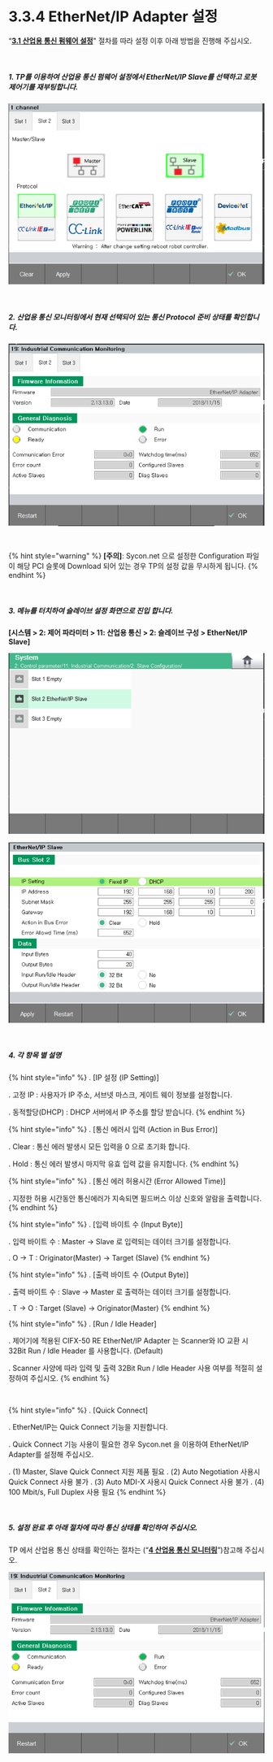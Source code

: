 ﻿# 3.3.4 EtherNet/IP Adapter 설정

“[**3.1 산업용 통신 펌웨어 설정**](../../3-settings-industrial-communication/3-1-Settings-firmware.md)" 절차를 따라 설정 이후 아래 방법을 진행해 주십시오.


<br>

##### 1. TP를 이용하여 산업용 통신 펌웨어 설정에서 EtherNet/IP Slave를 선택하고 로봇 제어기를 재부팅합니다.

![[그림 3.3.4-1 펌웨어 설정]](<../../_assets/3-Settings-Industrial-Communication/3.3-EtherNet-IP/4-Slave_setting/image_1.png>) 

<br>

##### 2. 산업용 통신 모니터링에서 현재 선택되어 있는 통신 Protocol 준비 상태를 확인합니다.

![[그림 3.3.4-2 산업용 통신 모니터링]](<../../_assets/3-Settings-Industrial-Communication/3.3-EtherNet-IP/4-Slave_setting/image_2.png>) 

<br>

{% hint style="warning" %}
**\[주의]**: Sycon.net 으로 설정한 Configuration 파일이 해당 PCI 슬롯에 Download 되어 있는 경우 TP의 설정 값을 무시하게 됩니다.
{% endhint %}

<br>

##### 3. 메뉴를 터치하여 슬레이브 설정 화면으로 진입 합니다. 
**\[시스템 > 2: 제어 파라미터 > 11: 산업용 통신 > 2: 슬레이브 구성 >  EtherNet/IP Slave]**

![[그림 3.3.4-3 슬레이브 설정]](<../../_assets/3-Settings-Industrial-Communication/3.3-EtherNet-IP/4-Slave_setting/image_3.png>) 

![[그림 3.3.4-4 슬레이브 설정]](<../../_assets/3-Settings-Industrial-Communication/3.3-EtherNet-IP/4-Slave_setting/image_4.png>) 

<br>

##### 4. 각 항목 별 설명

{% hint style="info" %}
\.      [IP 설정 (IP Setting)]

\.      고정 IP : 사용자가 IP 주소, 서브넷 마스크, 게이트 웨이 정보를 설정합니다.

\.      동적할당(DHCP) : DHCP 서버에서 IP 주소를 할당 받습니다.
{% endhint %}

{% hint style="info" %}
\.      [통신 에러시 입력 (Action in Bus Error)]

\.      Clear : 통신 에러 발생시 모든 입력을 0 으로 초기화 합니다.

\.      Hold : 통신 에러 발생시 마지막 유효 입력 값을 유지합니다.
{% endhint %}

{% hint style="info" %}
\.      [통신 에러 허용시간 (Error Allowed Time)]

\.      지정한 허용 시간동안 통신에러가 지속되면 필드버스 이상 신호와 알람을 출력합니다.
{% endhint %}

{% hint style="info" %}
\.      [입력 바이트 수 (Input Byte)]

\.      입력 바이트 수 : Master -> Slave 로 입력되는 데이터 크기를 설정합니다.

\.      O -> T : Originator(Master) -> Target (Slave)
{% endhint %}

{% hint style="info" %}
\.      [출력 바이트 수 (Output Byte)]

\.      출력 바이트 수 : Slave -> Master 로 출력하는 데이터 크기를 설정합니다.

\.      T -> O : Target (Slave) -> Originator(Master)
{% endhint %}

{% hint style="info" %}
\.      [Run / Idle Header]

\.      제어기에 적용된 CIFX-50 RE EtherNet/IP Adapter 는 Scanner와 IO 교환 시 32Bit Run / Idle Header 를 사용합니다. (Default)

\.      Scanner 사양에 따라 입력 및 출력 32Bit Run / Idle Header 사용 여부를 적절히 설정하여 주십시오.
{% endhint %}

<br>

{% hint style="info" %}
\.        [Quick Connect]

\.        EtherNet/IP는 Quick Connect 기능을 지원합니다.

\.        Quick Connect 기능 사용이 필요한 경우 Sycon.net 을 이용하여 EtherNet/IP Adapter를 설정해 주십시오.

\.        (1) Master, Slave Quick Connect 지원 제품 필요
\.        (2) Auto Negotiation 사용시 Quick Connect 사용 불가
\.        (3) Auto MDI-X 사용시 Quick Connect 사용 불가
\.        (4) 100 Mbit/s, Full Duplex 사용 필요
{% endhint %}

<br>

##### 5. 설정 완료 후 아래 절차에 따라 통신 상태를 확인하여 주십시오.

TP 에서 산업용 통신 상태를 확인하는 절차는 (“[**4 산업용 통신 모니터링**](../../4-monitoring-industrial-communication/README.md)”)참고해 주십시오.

![[그림 3.3.4-5 산업용 통신 모니터링]](<../../_assets/3-Settings-Industrial-Communication/3.3-EtherNet-IP/4-Slave_setting/image_5.png>) 